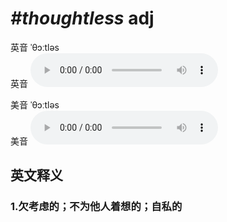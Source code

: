 # ***\#thoughtless*** adj
英音 ˈθɔːtləs  
英音
<audio src="./media/thoughtless1_AAC.aac" controls="controls"></audio>

美音 ˈθɔːtləs  
美音
<audio src="./media/thoughtless2_AAC.aac" controls="controls"></audio>



  

英文释义
---
### 1.**欠考虑的；不为他人着想的；自私的**  


